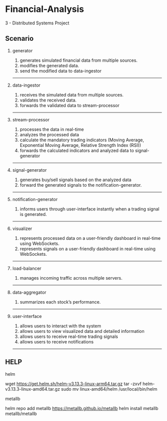 # Financial-Analysis 
3 - Distributed Systems Project 
 
## Scenario 
 
1. generator  
    1. generates simulated financial data from multiple sources. 
    2. modifies the generated data. 
    3. send the modified data to data-ingestor 
     
    --- 
     
2. data-ingestor  
    1. receives the simulated data from multiple sources. 
    2. validates the received data. 
    3. forwards the validated data to stream-processor 
     
    --- 
     
3. stream-processor  
    1. processes the data in real-time 
    2. analyzes the processed data 
    3. calculate the mandatory trading indicators (Moving Average, Exponential Moving Average, Relative Strength Index (RSI)) 
    4. forwards the calculated indicators and analyzed data to signal-generator 
     
    --- 
     
4. signal-generator  
    1. generates buy/sell signals based on the analyzed data 
    2. forward the generated signals to the notification-generator. 
     
    --- 
     
5. notification-generator 
    1. informs users through user-interface instantly when a trading signal is generated. 
     
    --- 
     
6. visualizer  
    1. represents processed data on a user-friendly dashboard in real-time using WebSockets. 
    2. represents signals on a user-friendly dashboard in real-time using WebSockets. 
     
    --- 
     
7. load-balancer  
    1. manages incoming traffic across multiple servers. 
     
    --- 
     
8. data-aggregator  
    1. summarizes each stock’s performance. 
     
    --- 
     
9. user-interface  
    1. allows users to interact with the system 
    2. allows users to view visualized data and detailed information 
    3. allows users to receive real-time trading signals 
    4. allows users to receive notifications 
 
    --- 
 
## HELP 
 
helm 
 
 
wget https://get.helm.sh/helm-v3.13.3-linux-arm64.tar.gz 
tar -zxvf  helm-v3.13.3-linux-amd64.tar.gz 
sudo mv linux-amd64/helm /usr/local/bin/helm  
 
metallb 
 
 
helm repo add metallb https://metallb.github.io/metallb 
helm install metallb metallb/metallb
